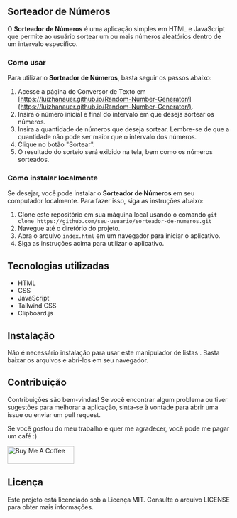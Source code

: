 Sorteador de Números
--------------------

O **Sorteador de Números** é uma aplicação simples em HTML e JavaScript que permite ao usuário sortear um ou mais números aleatórios dentro de um intervalo específico. 

### Como usar

Para utilizar o **Sorteador de Números**, basta seguir os passos abaixo:

1.  Acesse a página do Conversor de Texto em [https://luizhanauer.github.io/Random-Number-Generator/](https://luizhanauer.github.io/Random-Number-Generator/).
2.  Insira o número inicial e final do intervalo em que deseja sortear os números.
3.  Insira a quantidade de números que deseja sortear. Lembre-se de que a quantidade não pode ser maior que o intervalo dos números.
4.  Clique no botão "Sortear".
5.  O resultado do sorteio será exibido na tela, bem como os números sorteados.

### Como instalar localmente

Se desejar, você pode instalar o **Sorteador de Números** em seu computador localmente. Para fazer isso, siga as instruções abaixo:

1.  Clone este repositório em sua máquina local usando o comando 
```git clone https://github.com/seu-usuario/sorteador-de-numeros.git```
3.  Navegue até o diretório do projeto.
4.  Abra o arquivo `index.html` em um navegador para iniciar o aplicativo.
5.  Siga as instruções acima para utilizar o aplicativo.

Tecnologias utilizadas
----------------------

*   HTML
*   CSS
*   JavaScript
*   Tailwind CSS
*   Clipboard.js

Instalação
----------

Não é necessário instalação para usar este manipulador de listas . Basta baixar os arquivos e abri-los em seu navegador.

Contribuição
------------

Contribuições são bem-vindas! Se você encontrar algum problema ou tiver sugestões para melhorar a aplicação, sinta-se à vontade para abrir uma issue ou enviar um pull request.

Se você gostou do meu trabalho e quer me agradecer, você pode me pagar um café :)

<a href="https://www.paypal.com/donate/?hosted_button_id=SFR785YEYHC4E" target="_blank"><img src="https://cdn.buymeacoffee.com/buttons/v2/default-yellow.png" alt="Buy Me A Coffee" style="height: 40px !important;width: 150px !important;" ></a>


Licença
-------

Este projeto está licenciado sob a Licença MIT. Consulte o arquivo LICENSE para obter mais informações.

